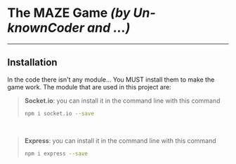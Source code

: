 # The MAZE Game _(by Un-knownCoder and ...)_
-----
## Installation
In the code there isn't any module... You MUST install them to make the game work.
The module that are used in this project are:
<br>

>**Socket.io**: you can install it in the command line with this command
>```bash
>npm i socket.io --save
>```
<br>


>**Express**: you can install it in the command line with this command
>```bash
>npm i express --save
>```
